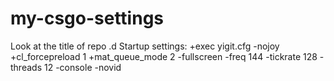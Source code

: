 # my-csgo-settings
Look at the title of repo .d
Startup settings:
+exec yigit.cfg -nojoy +cl_forcepreload 1 +mat_queue_mode 2 -fullscreen -freq 144 -tickrate 128 -threads 12 -console -novid
